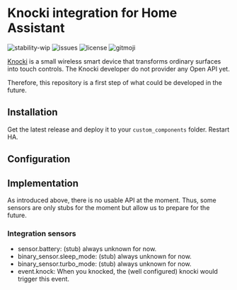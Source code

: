# Knocki integration for Home Assistant

![stability-wip](https://img.shields.io/badge/stability-wip-orange.svg)
![issues](https://img.shields.io/github/issues/JimmyTournemaine/ha-knocki)
![license](https://img.shields.io/github/license/JimmyTournemaine/ha-knocki)
![gitmoji](https://img.shields.io/badge/gitmoji-%20😜%20😍-FFDD67.svg)

[Knocki](http://knocki.com/) is a small wireless smart device that transforms ordinary surfaces into touch controls.
The Knocki developer do not provider any Open API yet.

Therefore, this repository is a first step of what could be developed in the future.

## Installation

Get the latest release and deploy it to your `custom_components` folder.
Restart HA.

## Configuration

## Implementation

As introduced above, there is no usable API at the moment. Thus, some sensors are only stubs for the moment but allow us to prepare for the future.

### Integration sensors

- sensor.battery: (stub) always unknown for now.
- binary_sensor.sleep_mode: (stub) always unknown for now.
- binary_sensor.turbo_mode: (stub) always unknown for now.
- event.knock: When you knocked, the (well configured) knocki would trigger this event.
